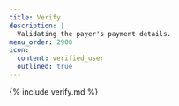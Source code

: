 ```yaml
---
title: Verify
description: |
  Validating the payer's payment details.
menu_order: 2900
icon:
  content: verified_user
  outlined: true
---
```


{% include verify.md %}
